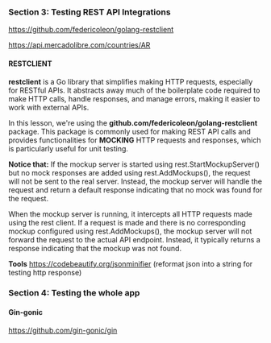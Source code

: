 ### Section 3: Testing REST API Integrations
https://github.com/federicoleon/golang-restclient

https://api.mercadolibre.com/countries/AR


#### RESTCLIENT
**restclient** is a Go library that simplifies making HTTP requests, especially for RESTful APIs. It abstracts away much of the boilerplate code required to make HTTP calls, handle responses, and manage errors, making it easier to work with external APIs.

In this lesson, we're using the **github.com/federicoleon/golang-restclient** package. This package is commonly used for making REST API calls and provides functionalities for **MOCKING** HTTP requests and responses, which is particularly useful for unit testing.

**Notice that:**
If the mockup server is started using rest.StartMockupServer() but no mock responses are added using rest.AddMockups(), the request will not be sent to the real server. Instead, the mockup server will handle the request and return a default response indicating that no mock was found for the request.

When the mockup server is running, it intercepts all HTTP requests made using the rest client. If a request is made and there is no corresponding mockup configured using rest.AddMockups(), the mockup server will not forward the request to the actual API endpoint. Instead, it typically returns a response indicating that the mockup was not found.


**Tools**
https://codebeautify.org/jsonminifier (reformat json into a string for testing http response)


### Section 4: Testing the whole app
#### Gin-gonic
https://github.com/gin-gonic/gin
